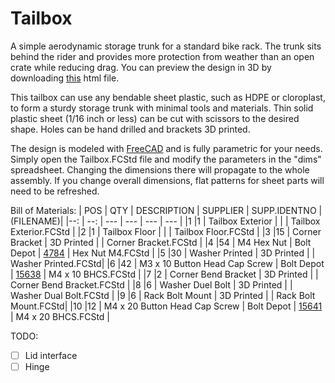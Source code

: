 # Tailbox
A simple aerodynamic storage trunk for a standard bike rack. The trunk sits behind the rider and provides more protection from weather than an open crate while reducing drag. You can preview the design in 3D by downloading [this](https://github.com/Wright4TheJob/Tailbox/blob/main/Tailbox_Assembly.xhtml) html file.

This tailbox can use any bendable sheet plastic, such as HDPE or cloroplast, to form a sturdy storage trunk with minimal tools and materials. Thin solid plastic sheet (1/16 inch or less) can be cut with scissors to the desired shape. Holes can be hand drilled and brackets 3D printed.

The design is modeled with [FreeCAD](https://www.freecad.org) and is fully parametric for your needs. Simply open the Tailbox.FCStd file and modify the parameters in the "dims" spreadsheet. Changing the dimensions there will propagate to the whole assembly. If you change overall dimensions, flat patterns for sheet parts will need to be refreshed.


Bill of Materials:
| POS | QTY | DESCRIPTION | SUPPLIER | SUPP.IDENTNO | (FILENAME)|
|--:  | --: | ---         | ---      | ---          | ---       |
|1    |1    | Tailbox Exterior |     | | Tailbox Exterior.FCStd |
|2    |1    | Tailbox Floor    |     |    | Tailbox Floor.FCStd |
|3    |15   | Corner Bracket   | 3D Printed | | Corner Bracket.FCStd |
|4    |54   | M4 Hex Nut | Bolt Depot | [4784](https://www.boltdepot.com/Product-Details.aspx?product=4784) | Hex Nut M4.FCStd |
|5    |30   | Washer Printed   | 3D Printed | | Washer Printed.FCStd|
|6    |42   | M3 x 10 Button Head Cap Screw | Bolt Depot | [15638](https://www.boltdepot.com/Product-Details.aspx?product=15638) | M4 x 10 BHCS.FCStd |
|7    |2    | Corner Bend Bracket | 3D Printed | | Corner Bend Bracket.FCStd |
|8    |6    | Washer Duel Bolt | 3D Printed  | | Washer Dual Bolt.FCStd |
|9    |6    | Rack Bolt Mount | 3D Printed | | Rack Bolt Mount.FCStd|
|10   |12   | M4 x 20 Button Head Cap Screw | Bolt Depot | [15641](https://www.boltdepot.com/Product-Details.aspx?product=15641) | M4 x 20 BHCS.FCStd |

TODO:
* [ ] Lid interface
* [ ] Hinge
